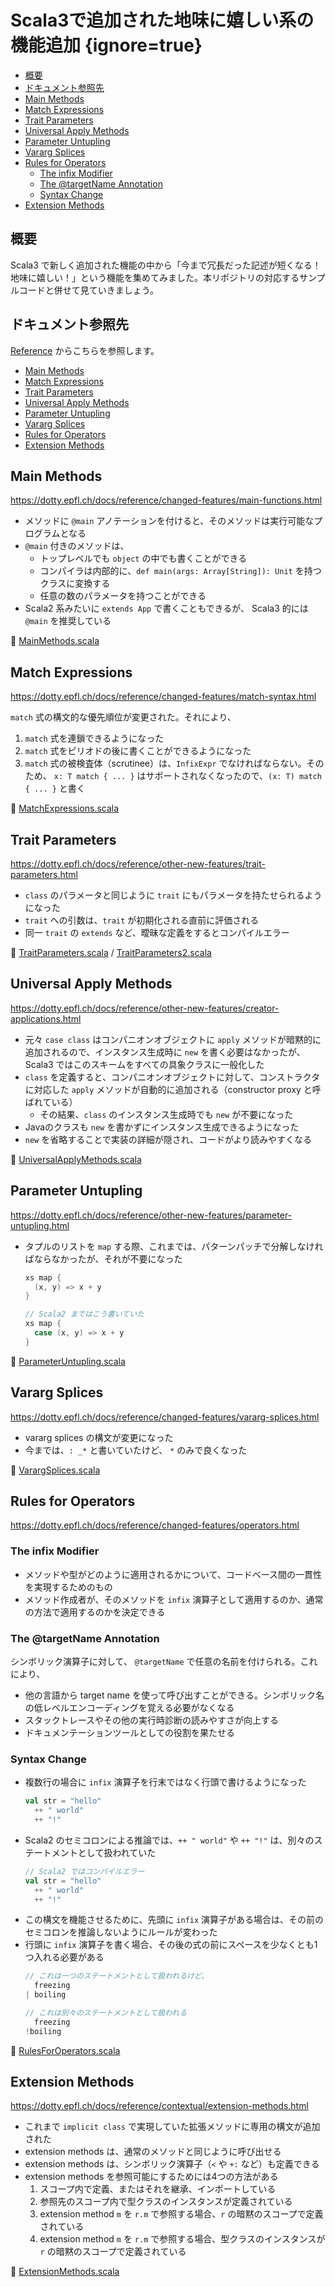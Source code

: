 # Scala3で追加された地味に嬉しい系の機能追加 {ignore=true}

<!-- @import "[TOC]" {cmd="toc" depthFrom=1 depthTo=6 orderedList=false} -->

<!-- code_chunk_output -->

- [概要](#概要)
- [ドキュメント参照先](#ドキュメント参照先)
- [Main Methods](#main-methods)
- [Match Expressions](#match-expressions)
- [Trait Parameters](#trait-parameters)
- [Universal Apply Methods](#universal-apply-methods)
- [Parameter Untupling](#parameter-untupling)
- [Vararg Splices](#vararg-splices)
- [Rules for Operators](#rules-for-operators)
  - [The infix Modifier](#the-infix-modifier)
  - [The @targetName Annotation](#the-targetname-annotation)
  - [Syntax Change](#syntax-change)
- [Extension Methods](#extension-methods)

<!-- /code_chunk_output -->

## 概要

Scala3 で新しく追加された機能の中から「今まで冗長だった記述が短くなる！地味に嬉しい！」という機能を集めてみました。本リポジトリの対応するサンプルコードと併せて見ていきましょう。


## ドキュメント参照先

[Reference](https://dotty.epfl.ch/docs/reference/overview.html) からこちらを参照します。

- [Main Methods](https://dotty.epfl.ch/docs/reference/changed-features/main-functions.html)
- [Match Expressions](https://dotty.epfl.ch/docs/reference/changed-features/match-syntax.html)
- [Trait Parameters](https://dotty.epfl.ch/docs/reference/other-new-features/trait-parameters.html)
- [Universal Apply Methods](https://dotty.epfl.ch/docs/reference/other-new-features/creator-applications.html)
- [Parameter Untupling](https://dotty.epfl.ch/docs/reference/other-new-features/parameter-untupling.html)
- [Vararg Splices](https://dotty.epfl.ch/docs/reference/changed-features/vararg-splices.html)
- [Rules for Operators](https://dotty.epfl.ch/docs/reference/changed-features/operators.html)
- [Extension Methods](https://dotty.epfl.ch/docs/reference/contextual/extension-methods.html)

## Main Methods

https://dotty.epfl.ch/docs/reference/changed-features/main-functions.html

- メソッドに `@main` アノテーションを付けると、そのメソッドは実行可能なプログラムとなる
- `@main` 付きのメソッドは、
  - トップレベルでも `object` の中でも書くことができる
  - コンパイラは内部的に、`def main(args: Array[String]): Unit` を持つクラスに変換する
  - 任意の数のパラメータを持つことができる
-  Scala2 系みたいに `extends App` で書くこともできるが、 Scala3 的には `@main` を推奨している

:memo: [MainMethods.scala](/step02/src/main/scala/com/github/shinharad/gettingStartedWithScala3/MainMethods.scala)

## Match Expressions

https://dotty.epfl.ch/docs/reference/changed-features/match-syntax.html

`match` 式の構文的な優先順位が変更された。それにより、
1. `match` 式を連鎖できるようになった
2. `match` 式をピリオドの後に書くことができるようになった
3. `match` 式の被検査体（scrutinee）は、`InfixExpr` でなければならない。そのため、 `x: T match { ... }` はサポートされなくなったので、`(x: T) match { ... }` と書く

:memo: [MatchExpressions.scala](/step02/src/main/scala/com/github/shinharad/gettingStartedWithScala3/MatchExpressions.scala)

## Trait Parameters

https://dotty.epfl.ch/docs/reference/other-new-features/trait-parameters.html

- `class` のパラメータと同じように `trait` にもパラメータを持たせられるようになった
- `trait` への引数は、`trait` が初期化される直前に評価される
- 同一 `trait` の `extends` など、曖昧な定義をするとコンパイルエラー

:memo: [TraitParameters.scala](/step02/src/main/scala/com/github/shinharad/gettingStartedWithScala3/TraitParameters.scala) / [TraitParameters2.scala](/step02/src/main/scala/com/github/shinharad/gettingStartedWithScala3/TraitParameters2.scala)

## Universal Apply Methods

https://dotty.epfl.ch/docs/reference/other-new-features/creator-applications.html

- 元々 `case class` はコンパニオンオブジェクトに `apply` メソッドが暗黙的に追加されるので、インスタンス生成時に `new` を書く必要はなかったが、Scala3 ではこのスキームをすべての具象クラスに一般化した
- `class` を定義すると、コンパニオンオブジェクトに対して、コンストラクタに対応した `apply` メソッドが自動的に追加される（constructor proxy と呼ばれている）
  - その結果、`class` のインスタンス生成時でも `new` が不要になった
- Javaのクラスも `new` を書かずにインスタンス生成できるようになった
- `new` を省略することで実装の詳細が隠され、コードがより読みやすくなる

:memo: [UniversalApplyMethods.scala](/step02/src/main/scala/com/github/shinharad/gettingStartedWithScala3/UniversalApplyMethods.scala)

## Parameter Untupling

https://dotty.epfl.ch/docs/reference/other-new-features/parameter-untupling.html

- タプルのリストを `map` する際、これまでは、パターンパッチで分解しなければならなかったが、それが不要になった
  ```scala
  xs map {
    (x, y) => x + y
  }

  // Scala2 まではこう書いていた
  xs map {
    case (x, y) => x + y
  }
  ```

:memo: [ParameterUntupling.scala](/step02/src/main/scala/com/github/shinharad/gettingStartedWithScala3/ParameterUntupling.scala)

## Vararg Splices

https://dotty.epfl.ch/docs/reference/changed-features/vararg-splices.html

- vararg splices の構文が変更になった
- 今までは、`: _*` と書いていたけど、 `*` のみで良くなった

:memo: [VarargSplices.scala](/step02/src/main/scala/com/github/shinharad/gettingStartedWithScala3/VarargSplices.scala)

## Rules for Operators

https://dotty.epfl.ch/docs/reference/changed-features/operators.html

### The infix Modifier

- メソッドや型がどのように適用されるかについて、コードベース間の一貫性を実現するためのもの
- メソッド作成者が、そのメソッドを `infix` 演算子として適用するのか、通常の方法で適用するのかを決定できる 

### The @targetName Annotation

シンボリック演算子に対して、 `@targetName` で任意の名前を付けられる。これにより、
- 他の言語から target name を使って呼び出すことができる。シンボリック名の低レベルエンコーディングを覚える必要がなくなる
- スタックトレースやその他の実行時診断の読みやすさが向上する
- ドキュメンテーションツールとしての役割を果たせる
 
### Syntax Change

- 複数行の場合に `infix` 演算子を行末ではなく行頭で書けるようになった
  ```scala
  val str = "hello"
    ++ " world"
    ++ "!"
  ```
- Scala2 のセミコロンによる推論では、`++ " world"` や `++ "!"` は、別々のステートメントとして扱われていた
  ```scala
  // Scala2 ではコンパイルエラー
  val str = "hello"
    ++ " world"
    ++ "!"
  ```
- この構文を機能させるために、先頭に `infix` 演算子がある場合は、その前のセミコロンを推論しないようにルールが変わった
- 行頭に `infix` 演算子を書く場合、その後の式の前にスペースを少なくとも1つ入れる必要がある
  ```scala
  // これは一つのステートメントとして扱われるけど、
    freezing
  | boiling

  // これは別々のステートメントとして扱われる
    freezing
  !boiling
  ```


:memo: [RulesForOperators.scala](/step02/src/main/scala/com/github/shinharad/gettingStartedWithScala3/RulesForOperators.scala)

## Extension Methods

https://dotty.epfl.ch/docs/reference/contextual/extension-methods.html

- これまで `implicit class` で実現していた拡張メソッドに専用の構文が追加された
- extension methods は、通常のメソッドと同じように呼び出せる
- extension methods は、シンボリック演算子（`<` や `+:` など）も定義できる
- extension methods を参照可能にするためには4つの方法がある
  1. スコープ内で定義、またはそれを継承、インポートしている
  2. 参照先のスコープ内で型クラスのインスタンスが定義されている
  3. extension method `m` を `r.m` で参照する場合、`r` の暗黙のスコープで定義されている
  4. extension method `m` を `r.m` で参照する場合、型クラスのインスタンスが `r` の暗黙のスコープで定義されている

:memo: [ExtensionMethods.scala](/step02/src/main/scala/com/github/shinharad/gettingStartedWithScala3/ExtensionMethods.scala)
